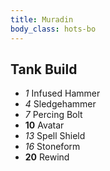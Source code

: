 ```yaml
---
title: Muradin
body_class: hots-bo
---
```


## Tank Build

-   _1_  Infused Hammer
-   _4_  Sledgehammer
-   _7_  Percing Bolt
- __10__ Avatar
-  _13_  Spell Shield
-  _16_  Stoneform
- __20__ Rewind
